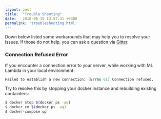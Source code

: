 ```yaml
---
layout: post
title:  "Trouble Shooting"
date:   2018-06-15 13:57:31 +0300
permalink: 'troubleshooting.html'
---
```


Down below listed some workarounds that may help you to resolve your issues. If
those do not help, you can ask a question via [Gitter][gitter].

### Connection Refused Error

If you encounter a connection error to your server, while working with ML Lambda
in your local environment:

```python
Failed to establish a new connection: [Errno 61] Connection refused.
```

Try to resolve this by stopping your docker instance and rebuilding existing 
containters:

```sh
$ docker stop $(docker ps -aq)
$ docker rm $(docker ps -aq)
$ docker-compose up
```


[gitter]: https://gitter.im/Hydrospheredata/hydro-serving?utm_source=badge&utm_medium=badge&utm_campaign=pr-badge&utm_content=badge
